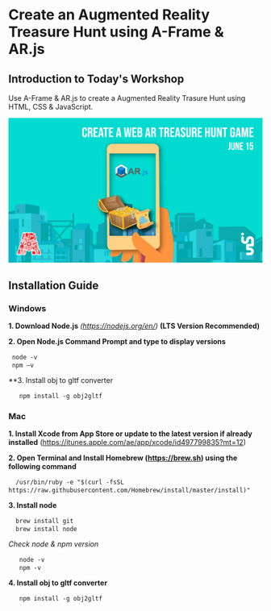 # Create an Augmented Reality Treasure Hunt using A-Frame & AR.js

## Introduction to Today's Workshop

Use A-Frame & AR.js to create a Augmented Reality Trasure Hunt using HTML, CSS & JavaScript. <br/>

![functional diagram](https://github.com/The-Assembly/Ar.js_TreasureHunt/blob/master/Create-An-AR-Treasure-Hunt.jpg)

## Installation Guide

### Windows
**1. Download Node.js** *(https://nodejs.org/en/)* **(LTS Version Recommended)** <br/>

**2. Open Node.js Command Prompt and type to display versions**
```
 node -v
 npm –v
``` 
 **3. Install obj to gltf converter
 ```
    npm install -g obj2gltf
 ```
 
### Mac
**1. Install Xcode from App Store or update to the latest version if already installed** (https://itunes.apple.com/ae/app/xcode/id497799835?mt=12)

**2. Open Terminal and Install Homebrew (https://brew.sh) using the following command**
```
  /usr/bin/ruby -e "$(curl -fsSL https://raw.githubusercontent.com/Homebrew/install/master/install)"
```
**3. Install node**
```
  brew install git
  brew install node
```
 *Check node & npm version*
 ```
    node -v
    npm -v
 ```
**4. Install obj to gltf converter**
 ```
    npm install -g obj2gltf
 ```
 
